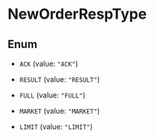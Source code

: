 

# NewOrderRespType

## Enum


* `ACK` (value: `"ACK"`)

* `RESULT` (value: `"RESULT"`)

* `FULL` (value: `"FULL"`)

* `MARKET` (value: `"MARKET"`)

* `LIMIT` (value: `"LIMIT"`)



